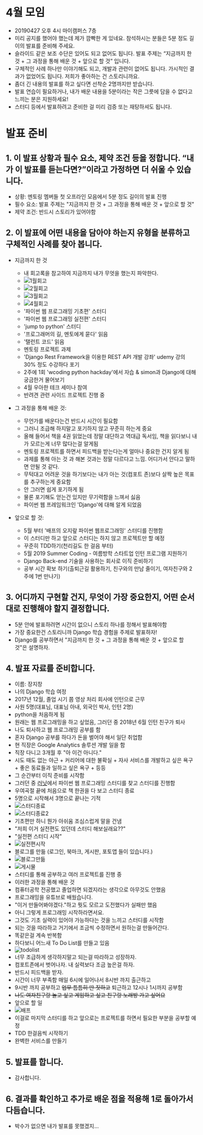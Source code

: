 # 4월 모임
- 20190427 오후 4시 마이캠퍼스 7층
- 미리 공지를 했어야 했는데 제가 깜빡한 게 있네요. 참석하시는 분들은 5분 정도 길이의 발표를 준비해 주세요.
- 슬라이드 같은 보조 수단은 있어도 되고 없어도 됩니다. 발표 주제는 “지금까지 한 것 + 그 과정을 통해 배운 것 + 앞으로 할 것” 입니다.
- 구체적인 사례 하나만 이야기해도 되고, 개발과 관련이 없어도 됩니다. 가시적인 결과가 없었어도 됩니다. 저희가 좋아하는 건 스토리니까요.
- 좀더 긴 내용의 발표를 하고 싶다면 선착순 2명까지만 받습니다.
- 발표 연습이 필요하거나, 내가 배운 내용을 5분이라는 작은 그릇에 담을 수 없다고 느끼는 분은 지원하세요!
- 스터디 등에서 발표하려고 준비한 걸 미리 검증 또는 재탕하셔도 됩니다.

# 발표 준비
## 1. 이 발표 상황과 필수 요소, 제약 조건 등을 정합니다. “내가 이 발표를 듣는다면?”이라고 가정하면 더 쉬울 수 있습니다.
- 상황: 멘토링 멤버들 첫 오프라인 모음에서 5분 정도 길이의 발표 진행
- 필수 요소: 발표 주제는 "지금까지 한 것 + 그 과정을 통해 배운 것 + 앞으로 할 것"
- 제약 조건: 반드시 스토리가 있어야함

## 2. 이 발표에 어떤 내용을 담아야 하는지 유형을 분류하고 구체적인 사례를 찾아 봅니다.
- 지금까지 한 것
    - 내 회고록을 참고하여 지금까지 내가 무엇을 했는지 파악한다.
    - ![1월회고](../../image/meeting1.png)
    - ![2월회고](../../image/meeting2.png)
    - ![3월회고](../../image/meeting3.png)
    - ![4월회고](../../image/meeting4.png)
    - '파이썬 웹 프로그래밍 기초편' 스터디
    - '파이썬 웹 프로그래밍 실전편' 스터디
    - 'jump to python' 스터디
    - '프로그래머의 길, 멘토에게 묻다' 읽음
    - '탤런트 코드' 읽음
    - 멘토링 프로젝트 과제
    - 'Django Rest Framework을 이용한 REST API 개발 강좌' udemy 강의 30% 정도 수강하다 포기
    - 2주에 1회 'wcoding python hackday'에서 자습 & simon과 Django에 대해 궁금한거 물어보기
    - 4월 우아한 테크 세미나 참여
    - 반려견 관련 사이드 프로젝트 진행 중
    
- 그 과정을 통해 배운 것:
    - 무언가를 배운다는건 반드시 시간이 필요함
    - 그러니 조급해 하지말고 포기하지 않고 꾸준히 하는게 중요
    - 올해 들어서 책을 4권 읽었는데 정말 대단하고 역대급 독서임, 책을 읽다보니 내가 모르는게 너무 많다는걸 알게됨
    - 멘토링 프로젝트를 하면서 피드백을 받는다는게 얼마나 중요한 건지 알게 됨
    - 과제를 통해 아는 것 과 해본 것과는 정말 다르다고 느낌. 어디가서 안다고 말하면 안될 것 같다.
    - 무턱대고 어려운 것을 하기보다는 내가 아는 것(컴포트 존)보다 살짝 높은 목표를 추구하는게 중요함
    - 안 그러면 쉽게 포기하게 됨
    - 물론 포기해도 얻는건 있지만 무기력함을 느껴서 싫음
    - 파이썬 웹 프레임워크인 'Django'에 대해 알게 되었음
    
- 앞으로 할 것:
    - 5월 부터 '배프의 오지랖 파이썬 웹프로그래밍' 스터디를 진행함
    - 이 스터디만 하고 앞으로 스터디는 하지 않고 프로젝트만 할 예정
    - 꾸준히 TDD하기(천리길도 한 걸음 부터)
    - 5월 2019 Summer Coding - 여름방학 스타트업 인턴 프로그램 지원하기
    - Django Back-end 기술을 사용하는 회사로 이직 준비하기
    - 공부 시간 확보 하기(출퇴근길 활용하기, 친구와의 만남 줄이기, 여자친구와 2주에 1번 만나기)
        

## 3. 어디까지 구현할 건지, 무엇이 가장 중요한지, 어떤 순서대로 진행해야 할지 결정합니다.
- 5분 안에 발표하려면 시간이 없으니 스토리 하나를 정해서 발표해야함
- 가장 중요한건 스토리니까 Django 학습 경험을 주제로 발표하자!
- Django를 공부하면서 "지금까지 한 것 + 그 과정을 통해 배운 것 + 앞으로 할 것"은 설명하자.

## 4. 발표 자료를 준비합니다.
- 이름: 장지창
- 나의 Django 학습 여정
- 2017년 12월, 졸업 시기 쯤 영상 처리 회사에 인턴으로 근무
- 사원 5명(대표님, 대표님 아내, 외국인 박사, 인턴 2명)
- python을 처음하게 됨
- 원래는 웹 프로그래밍을 하고 싶었음, 그러던 중 2018년 6월 인턴 친구가 퇴사
- 나도 퇴사하고 웹 프로그래밍 공부를 함
- 혼자 Django 공부를 하다가 돈을 벌어야 해서 일단 취업함
- 현 직장은 Google Analytics 솔루션 개발 일을 함
- 직장 다니고 3개월 후 "아 이건 아니다."
- 시도 때도 없는 야근 + 커리어에 대한 불확실 + 자사 서비스를 개발하고 싶은 욕구 + 좋은 동료들과 일하고 싶은 욕구 + 등등
- 그 순간부터 이직 준비를 시작함
- 그러던 중 [러닛](https://www.learnit.co.kr/)에서 파이썬 웹 프로그래밍 스터디를 찾고 스터디를 진행함
- 우여곡절 끝에 처음으로 책 한권을 다 보고 스터디 종료
- 5명으로 시작해서 3명으로 끝나는 기적
- ![스터디종료](../../image/learnit_pythonwebstudy_end.png)
- ![스터디종료2](../../image/learnit_pythonwebstudy_end2.png)
- 기초편만 하니 뭔가 아쉬움 조심스럽게 말을 건냄
- "저희 이거 실전편도 있던데 스터디 해보실래요??"
- "실전편 스터디 시작"
- ![실전편시작](../../image/book_cover_python_webprogram2.jpg)
- 블로그를 만듦 (로그인, 북마크, 게시판, 포토앱 들이 있습니다.)
- ![블로그만듦](../../image/blog_facebook_capture.png)
- ![게시물](../../image/blogpostexample.png)
- 스터디를 통해 공부하고 여러 프로젝트를 진행 중
- 이러한 과정을 통해 배운 것
- 컴퓨터공학 전공했고 졸업하면 되겠지라는 생각으로 아무것도 안했음
- 프로그래밍을 유튜브로 배웠습니다.
- "이거 만들어봐야겠다."하고 뭣도 모르고 도전했다가 실패만 했음
- 아니 그렇게 프로그래밍 시작하라면서요.
- 그것도 기초 실력이 있어야 가능하다는 것을 느끼고 스터디를 시작함
- 되는 것을 따라하고 거기에서 조금씩 수정하면서 원하는걸 만들어간다.
- 똑같은걸 계속 반복함
- 하다보니 어느새 To Do List를 만들고 있음
- ![todolist](../../image/todolistexam.png)
- 너무 조급하게 생각하지말고 되는걸 따라하고 성장하자.
- 컴포트존에서 벗어나자. 내 실력보다 조금 높은걸 하자.
- 반드시 피드백을 받자.
- 시간이 너무 부족함 매일 6시에 일어나서 8시반 까지 출근하고
- 9시반 까지 공부하고 ~~업무 틈틈히 딴 짓하고~~ 퇴근하고 12시나 1시까지 공부함
- ~~나도 여자친구랑 놀고 싶고 게임하고 싶고 친구랑 노래방 가고 싶어요~~
- 앞으로 할 일
- ![배프](../../image/배프의파이썬웹프로그래밍.jpg)
- 이걸로 마지막 스터디를 하고 앞으로는 프로젝트를 하면서 필요한 부분을 공부할 예정
- TDD 한걸음씩 시작하기
- 완벽한 서비스를 만들기

## 5. 발표를 합니다.
- 감사합니다.

## 6. 결과를 확인하고 추가로 배운 점을 적용해 1로 돌아가서 다듬습니다.
- 박수가 없으면 내가 발표를 못했겠지...
